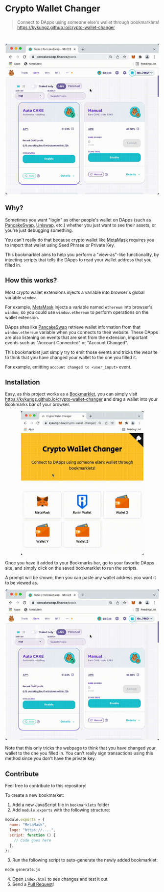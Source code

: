 # Crypto Wallet Changer

> Connect to DApps using someone else's wallet through bookmarklets!<br>
> https://kykungz.github.io/crypto-wallet-changer

<br>

<p align="center">
  <img src="./resources/use-bookmarklet.gif" style="width: 500px">
</p>

## Why?

Sometimes you want "login" as other people's wallet on DApps (such as [PancakeSwap](https://pancakeswap.finance/), [Uniswap](https://app.uniswap.org/), etc.) whether you just want to see their assets, or you're just debugging something.

You can't really do that because crypto wallet like [MetaMask](https://metamask.io/) requires you to import that wallet using Seed Phrase or Private Key.

This bookmarklet aims to help you perform a "view-as"-like functionality, by injecting scripts that tells the DApps to read your wallet address that you filled in.

## How this works?

Most crypto wallet extensions injects a variable into browser's global variable `window`.

For example, [MetaMask](https://metamask.io/) injects a variable named `ethereum` into browser's `window`, so you could use `window.ethereum` to perform operations on the wallet extension.

DApps sites like [PancakeSwap](https://pancakeswap.finance/) retrieve wallet information from that `window.ethereum` variable when you connects to their website. These DApps are also listening on events that are sent from the extension, important events such as "Account Connected" or "Account Changed".

This bookmarklet just simply try to emit those events and tricks the website to think that you have changed your wallet to the one you filled it.

For example, emitting `account changed to <user_input>` event.

## Installation

Easy, as this project works as a [Bookmarklet](https://en.wikipedia.org/wiki/Bookmarklet), you can simply visit https://kykungz.github.io/crypto-wallet-changer and drag a wallet into your Bookmarks bar of your browser.

<p align="center">
  <img src="./resources/add-bookmarklet.gif" style="width: 400px">
</p>

Once you have it added to your Bookmarks bar, go to your favorite DApps site, and simply click on the saved bookmarklet to run the scripts.

A prompt will be shown, then you can paste any wallet address you want it to be viewed as.

<p align="center">
  <img src="./resources/use-bookmarklet.gif" style="width: 500px">
</p>

Note that this only tricks the webpage to think that you have changed your wallet to the one you filled in. You can't really sign transactions using this method since you don't have the private key.

## Contribute
Feel free to contribute to this repository!

To create a new bookmarket:
1. Add a new JavaScript file in `bookmarklets` folder
2. Add `module.exports` with the following structure:
```js
module.exports = {
  name: "MetaMask",
  logo: "https://....",
  script: function () {
    // Code goes here
  },
};
```
3. Run the following script to auto-generate the newly added bookmarklet:
```sh
node generate.js
```
4. Open `index.html` to see changes and test it out
5. Send a [Pull Request](https://github.com/kykungz/crypto-wallet-changer/pulls)!
